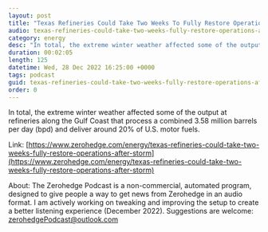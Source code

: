 ```yaml
---
layout: post
title: "Texas Refineries Could Take Two Weeks To Fully Restore Operations After Storm"
audio: texas-refineries-could-take-two-weeks-fully-restore-operations-after-storm-0
category: energy
desc: "In total, the extreme winter weather affected some of the output at refineries along the Gulf Coast that process a combined 3.58 million barrels per day (bpd) and deliver around 20% of U.S. motor fuels."
duration: 00:02:05
length: 125
datetime: Wed, 28 Dec 2022 16:25:00 +0000
tags: podcast
guid: texas-refineries-could-take-two-weeks-fully-restore-operations-after-storm-0
order: 0
---
```

In total, the extreme winter weather affected some of the output at refineries along the Gulf Coast that process a combined 3.58 million barrels per day (bpd) and deliver around 20% of U.S. motor fuels.

Link: [https://www.zerohedge.com/energy/texas-refineries-could-take-two-weeks-fully-restore-operations-after-storm](https://www.zerohedge.com/energy/texas-refineries-could-take-two-weeks-fully-restore-operations-after-storm)

About: The Zerohedge Podcast is a non-commercial, automated program, designed to give people a way to get news from Zerohedge in an audio format.  I am actively working on tweaking and improving the setup to create a better listening experience (December 2022).  Suggestions are welcome: [zerohedgePodcast@outlook.com](mailto:zerohedgePodcast@outlook.com)